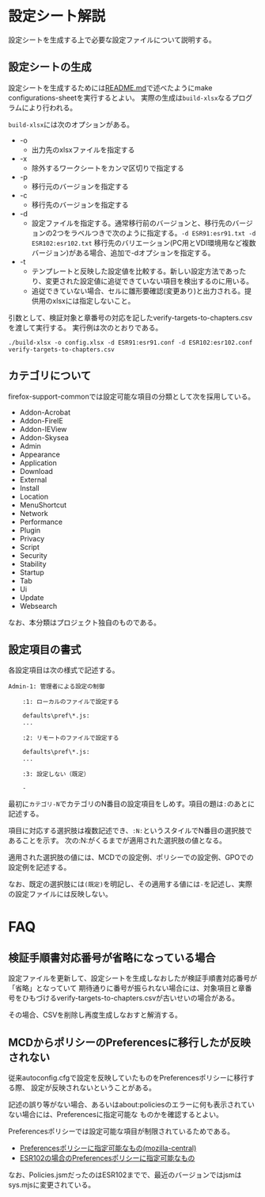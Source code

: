 # 設定シート解説

設定シートを生成する上で必要な設定ファイルについて説明する。

## 設定シートの生成

設定シートを生成するためには[README.md](./README.md)で述べたようにmake configurations-sheetを実行するとよい。
実際の生成は`build-xlsx`なるプログラムにより行われる。

`build-xlsx`には次のオプションがある。

* -o
  * 出力先のxlsxファイルを指定する
* -x
  * 除外するワークシートをカンマ区切りで指定する
* -p
  * 移行元のバージョンを指定する
* -c
  * 移行先のバージョンを指定する
* -d
  * 設定ファイルを指定する。通常移行前のバージョンと、移行先のバージョンの2つをラベルつきで次のように指定する。`-d ESR91:esr91.txt -d ESR102:esr102.txt` 移行先のバリエーション(PC用とVDI環境用など複数バージョン)がある場合、追加で-dオプションを指定する。
* -t
  * テンプレートと反映した設定値を比較する。新しい設定方法であったり、変更された設定値に追従できていない項目を検出するのに用いる。
  * 追従できていない場合、セルに雛形要確認(変更あり)と出力される。提供用のxlsxには指定しないこと。

引数として、検証対象と章番号の対応を記したverify-targets-to-chapters.csvを渡して実行する。
実行例は次のとおりである。

```
./build-xlsx -o config.xlsx -d ESR91:esr91.conf -d ESR102:esr102.conf verify-targets-to-chapters.csv
```

## カテゴリについて

firefox-support-commonでは設定可能な項目の分類として次を採用している。

* Addon-Acrobat
* Addon-FireIE
* Addon-IEView
* Addon-Skysea
* Admin
* Appearance
* Application
* Download
* External
* Install
* Location
* MenuShortcut
* Network
* Performance
* Plugin
* Privacy
* Script
* Security
* Stability
* Startup
* Tab
* Ui
* Update
* Websearch

なお、本分類はプロジェクト独自のものである。

## 設定項目の書式

各設定項目は次の様式で記述する。

```
Admin-1: 管理者による設定の制御

    :1: ローカルのファイルで設定する

    defaults\pref\*.js:
    ...

    :2: リモートのファイルで設定する

    defaults\pref\*.js:
    ...

    :3: 設定しない（既定）

    -
```

最初に`カテゴリ-N`でカテゴリのN番目の設定項目をしめす。項目の題は`:`のあとに記述する。

項目に対応する選択肢は複数記述でき、`:N:`というスタイルでN番目の選択肢であることを示す。
次の:N:がくるまでが適用された選択肢の値となる。

適用された選択肢の値には、MCDでの設定例、ポリシーでの設定例、GPOでの設定例を記述する。

なお、既定の選択肢には`(既定)`を明記し、その適用する値には`-`を記述し、実際の設定ファイルには反映しない。

# FAQ

## 検証手順書対応番号が省略になっている場合

設定ファイルを更新して、設定シートを生成しなおしたが検証手順書対応番号が「省略」となっていて
期待通りに番号が振られない場合には、対象項目と章番号をひもづけるverify-targets-to-chapters.csvが古いせいの場合がある。

その場合、CSVを削除し再度生成しなおすと解消する。

## MCDからポリシーのPreferencesに移行したが反映されない

従来autoconfig.cfgで設定を反映していたものをPreferencesポリシーに移行する際、
設定が反映されないということがある。

記述の誤り等がない場合、あるいはabout:policiesのエラーに何も表示されていない場合には、Preferencesに指定可能な
ものかを確認するとよい。

Preferencesポリシーでは設定可能な項目が制限されているためである。

* [Preferencesポリシーに指定可能なもの(mozilla-central)](https://searchfox.org/mozilla-central/source/browser/components/enterprisepolicies/Policies.sys.mjs#1682-1727)
* [ESR102の場合のPreferencesポリシーに指定可能なもの](https://searchfox.org/mozilla-esr102/source/browser/components/enterprisepolicies/Policies.jsm#1675-1721)

なお、Policies.jsmだったのはESR102までで、最近のバージョンではjsmはsys.mjsに変更されている。



